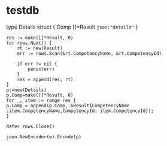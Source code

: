 # testdb



type Details struct {
		Comp []*Result `json:"details"`
	}

	res := make([]*Result, 0)
	for rows.Next() {
		rt := new(Result)
		err := rows.Scan(&rt.CompetencyName, &rt.CompetencyId)

		if err != nil {
			panic(err)
		}
		res = append(res, rt)
	}
	p:=new(Details)
	p.Comp=make([]*Result, 0)
	for _, item := range res {
	p.Comp = append(p.Comp, &Result{CompetencyName :item.CompetencyName,CompetencyId: item.CompetencyId});
	}

	defer rows.Close()

	json.NewEncoder(w).Encode(p)
